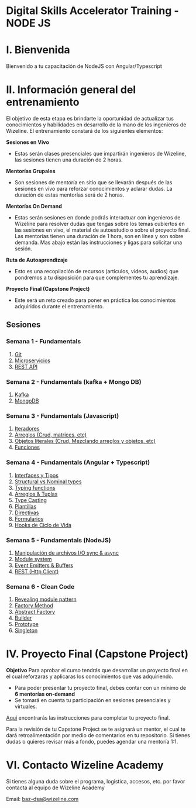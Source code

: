 # Digital Skills Accelerator Training - NODE JS

# I. Bienvenida

Bienvenido a tu capacitación de NodeJS con Angular/Typescript

# II. Información general del entrenamiento

El objetivo de esta etapa es brindarte la oportunidad de actualizar tus conocimientos y habilidades en desarrollo de la mano de los ingenieros de Wizeline. El entrenamiento constará de los siguientes elementos:

**Sesiones en Vivo**

- Estas serán clases presenciales que impartirán ingenieros de Wizeline, las sesiones tienen una duración de 2 horas.

**Mentorías Grupales**

- Son sesiones de mentoría en sitio que se llevarán después de las sesiones en vivo para reforzar conocimientos y aclarar dudas. La duración de estas mentorías será de 2 horas.

**Mentorías On Demand**

- Estas serán sesiones en donde podrás interactuar con ingenieros de Wizeline para resolver dudas que tengas sobre los temas cubiertos en las sesiones en vivo, el material de autoestudio o sobre el proyecto final. Las mentorías tienen una duración de 1 hora, son en línea y son sobre demanda. Mas abajo están las instrucciones y ligas para solicitar una sesión.

**Ruta de Autoaprendizaje**

- Esto es una recopilación de recursos (artículos, videos, audios) que pondremos a tu disposición para que complementes tu aprendizaje.

**Proyecto Final (Capstone Project)**

- Este será un reto creado para poner en práctica los conocimientos adquiridos durante el entrenamiento.

## Sesiones

### Semana 1 - Fundamentals

1.  [Git](1/GIT/README.md)
2.  [Microservicios](1/Microservicios/README.md)
3.  [REST API](1/REST%20API/README.md)

### Semana 2 - Fundamentals (kafka + Mongo DB)

1.  [Kafka](1/GIT/README.md)
2.  [MongoDB](1/MongoDB/README.md)


### Semana 3 - Fundamentals (Javascript)

1.  [Iteradores](3/iteradores/README.md)
2.  [Arreglos (Crud, matrices, etc)](3/arreglos/README.md)
3.  [Objetos literales (Crud, Mezclando arreglos y objetos, etc)](3/objetosLiterales/README.md)
4.  [Funciones](3/funciones/README.md)

### Semana 4 - Fundamentals (Angular + Typescript)

1.  [Interfaces y Tipos](4/interfacesTipos/README.md)
2.  [Structural vs Nominal types](4/structuralTiposNominales/README.md)
3.  [Typing functions](4/typingFunctions/README.md)
4.  [Arreglos & Tuplas](4/arreglosTuplas/README.md)
5.  [Type Casting](4/typeCasting/README.md)
6.  [Plantillas](4/plantillas/README.md)
7.  [Directivas](4/directivas/README.md)
8.  [Formularios](4/formularios/README.md)
9.  [Hooks de Ciclo de Vida](4/hooksCicloDeVida/README.md)

### Semana 5 - Fundamentals (NodeJS)

1.  [Manipulación de archivos I/O sync & async](5/manipulacionArchivos/README.md)
2.  [Module system](5/moduleSystem/README.md)
3.  [Event Emitters & Buffers](5/eventEmitters/README.md)
4.  [REST (Http Client)](5/rest/README.md)

### Semana 6 - Clean Code

1.  [Revealing module pattern](6/revealingModulePattern/README.md)
2.  [Factory Method](6/factoryMethod/README.md)
3.  [Abstract Factory](6/abstractFactory/README.md)
4.  [Builder](6/builder/README.md)
5.  [Prototype](6/prototype/README.md)
6.  [Singleton](6/singleton/README.md)

# IV. Proyecto Final (Capstone Project)

**Objetivo**
Para aprobar el curso tendrás que desarrollar un proyecto final en el cual reforzaras y aplicaras los conocimientos que vas adquiriendo.
- Para poder presentar tu proyecto final, debes contar con un mínimo de **6 mentorías on-demand**
- Se tomará en cuenta tu participación en sesiones presenciales y virtuales. 

[Aquí](Capstone%20Project.md) encontrarás las instrucciones para completar tu proyecto final.

Para la revisión de tu Capstone Project se te asignará un mentor, el cual te dará retroalimentación por medio de comentarios en tu repositorio. Si tienes dudas o quieres revisar más a fondo, puedes agendar una mentoría 1:1.

# VI. Contacto Wizeline Academy

Si tienes alguna duda sobre el programa, logística, accesos, etc. por favor contacta al equipo de Wizeline Academy

Email: [baz-dsa@wizeline.com](baz-dsa@wizeline.com)

